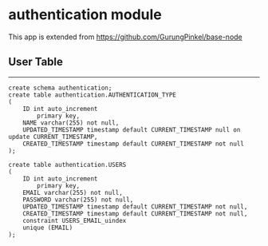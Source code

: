# authentication module

This app is extended from https://github.com/GurungPinkel/base-node

## User Table

---

```
create schema authentication;
create table authentication.AUTHENTICATION_TYPE
(
	ID int auto_increment
		primary key,
	NAME varchar(255) not null,
	UPDATED_TIMESTAMP timestamp default CURRENT_TIMESTAMP null on update CURRENT_TIMESTAMP,
	CREATED_TIMESTAMP timestamp default CURRENT_TIMESTAMP not null
);

create table authentication.USERS
(
	ID int auto_increment
		primary key,
	EMAIL varchar(255) not null,
	PASSWORD varchar(255) not null,
	UPDATED_TIMESTAMP timestamp default CURRENT_TIMESTAMP not null,
	CREATED_TIMESTAMP timestamp default CURRENT_TIMESTAMP not null,
	constraint USERS_EMAIL_uindex
    unique (EMAIL)
);



```
